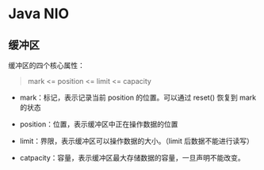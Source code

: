 # Java NIO



## 缓冲区

缓冲区的四个核心属性：

> mark <= position <= limit <= capacity

* mark：标记，表示记录当前 position 的位置。可以通过 reset() 恢复到 mark的状态
* position：位置，表示缓冲区中正在操作数据的位置

* limit：界限，表示缓冲区可以操作数据的大小。（limit 后数据不能进行读写）
* catpacity：容量，表示缓冲区最大存储数据的容量，一旦声明不能改变。



